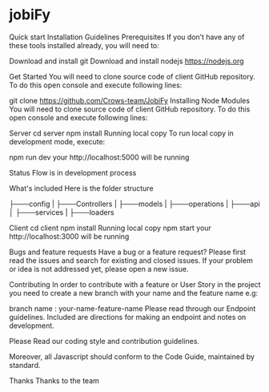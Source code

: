 # jobiFy

Quick start
Installation Guidelines
Prerequisites
If you don’t have any of these tools installed already, you will need to:

Download and install git
Download and install nodejs https://nodejs.org

Get Started
You will need to clone source code of client GitHub repository. To do this open console and execute following lines:

git clone https://github.com/Crows-team/JobiFy
Installing Node Modules
You will need to clone source code of client GitHub repository. To do this open console and execute following lines:

Server
cd server
npm install
Running local copy
To run local copy in development mode, execute:

npm run dev
your http://localhost:5000 will be running

Status
Flow is in development process

What's included
Here is the folder structure

├───config
|
├───Controllers
|
├───models
|
├───operations
|
├───api
│
├───services
|
├───loaders

Client
cd client
npm install
Running local copy
npm start
your http://localhost:3000 will be running

Bugs and feature requests
Have a bug or a feature request? Please first read the issues and search for existing and closed issues. If your problem or idea is not addressed yet, please open a new issue.

Contributing
In order to contribute with a feature or User Story in the project you need to create a new branch with your name and the feature name e.g:

branch name : your-name-feature-name
Please read through our Endpoint guidelines. Included are directions for making an endpoint and notes on development.

Please Read our coding style and contribution guidelines.

Moreover, all Javascript should conform to the Code Guide, maintained by standard.

Thanks
Thanks to the team
